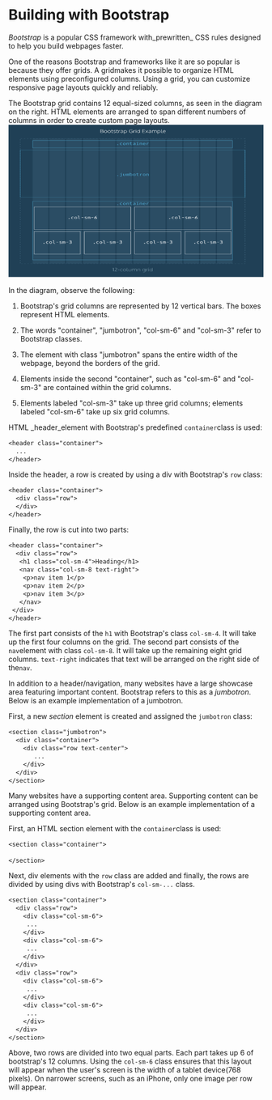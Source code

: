 # Building with Bootstrap

_Bootstrap_ is a popular CSS framework with_prewritten_ CSS rules designed to help you build webpages faster.

One of the reasons Bootstrap and frameworks like it are so popular is because they offer grids. A gridmakes it possible to organize HTML elements using preconfigured columns. Using a grid, you can customize responsive page layouts quickly and reliably.

The Bootstrap grid contains 12 equal-sized columns, as seen in the diagram on the right. HTML elements are arranged to span different numbers of columns in order to create custom page layouts.![](/jquery/bootstrap.png)

In the diagram, observe the following:

1. Bootstrap's grid columns are represented by 12 vertical bars. The boxes represent HTML elements.

2. The words "container", "jumbotron", "col-sm-6" and "col-sm-3" refer to Bootstrap classes.

3. The element with class "jumbotron" spans the entire width of the webpage, beyond the borders of the grid.

4. Elements inside the second "container", such as "col-sm-6" and "col-sm-3" are contained within the grid columns.

5. Elements labeled "col-sm-3" take up three grid columns; elements labeled "col-sm-6" take up six grid columns.


HTML \_header\_element with Bootstrap's predefined `container`class is used:

```
<header class="container">
  ...
</header>
```

Inside the header, a row is created by using a div with Bootstrap's `row` class:

```
<header class="container">
  <div class="row">
  </div> 
</header>
```

Finally, the row is cut into two parts:

```
<header class="container">
  <div class="row">
   <h1 class="col-sm-4">Heading</h1>
   <nav class="col-sm-8 text-right">
    <p>nav item 1</p>
    <p>nav item 2</p>
    <p>nav item 3</p>
   </nav> 
 </div>
</header>
```

The first part consists of the `h1` with Bootstrap's class `col-sm-4`. It will take up the first four columns on the grid. The second part consists of the `nav`element with class `col-sm-8`. It will take up the remaining eight grid columns. `text-right` indicates that text will be arranged on the right side of the`nav`.

In addition to a header\/navigation, many websites have a large showcase area featuring important content. Bootstrap refers to this as a _jumbotron_. Below is an example implementation of a jumbotron.

First, a new _section_ element is created and assigned the `jumbotron` class:

```
<section class="jumbotron">
  <div class="container">
    <div class="row text-center">
       ...
    </div>
  </div>
</section>
```

Many websites have a supporting content area. Supporting content can be arranged using Bootstrap's grid. Below is an example implementation of a supporting content area.

First, an HTML section element with the `container`class is used:

```
<section class="container">

</section>
```

Next, div elements with the `row` class are added and finally, the rows are divided by using divs with Bootstrap's `col-sm-...` class.

```
<section class="container">
  <div class="row">
    <div class="col-sm-6">
     ...
    </div>
    <div class="col-sm-6">
     ...
    </div>
  </div>
  <div class="row">
    <div class="col-sm-6">
     ...
    </div>
    <div class="col-sm-6">
     ...
    </div>
  </div>
</section>
```



Above, two rows are divided into two equal parts. Each part takes up 6 of bootstrap's 12 columns. Using the `col-sm-6` class ensures that this layout will appear when the user's screen is the width of a tablet device\(768 pixels\). On narrower screens, such as an iPhone, only one image per row will appear.




